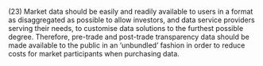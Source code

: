 (23) Market data should be easily and readily available to users in a format as disaggregated as possible to allow investors, and data service providers serving their needs, to customise data solutions to the furthest possible degree. Therefore, pre-trade and post-trade transparency data should be made available to the public in an ‘unbundled’ fashion in order to reduce costs for market participants when purchasing data.